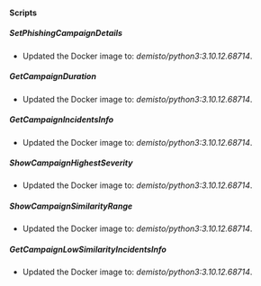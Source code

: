 
#### Scripts
##### SetPhishingCampaignDetails
- Updated the Docker image to: *demisto/python3:3.10.12.68714*.
##### GetCampaignDuration
- Updated the Docker image to: *demisto/python3:3.10.12.68714*.
##### GetCampaignIncidentsInfo
- Updated the Docker image to: *demisto/python3:3.10.12.68714*.
##### ShowCampaignHighestSeverity
- Updated the Docker image to: *demisto/python3:3.10.12.68714*.
##### ShowCampaignSimilarityRange
- Updated the Docker image to: *demisto/python3:3.10.12.68714*.
##### GetCampaignLowSimilarityIncidentsInfo
- Updated the Docker image to: *demisto/python3:3.10.12.68714*.